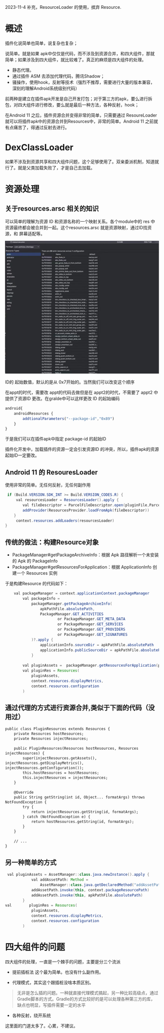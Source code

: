 
2023-11-4 补充，ResourceLoader 的使用，摈弃 Resource.
# 概述

插件化说简单也简单，说复杂也复杂；

说简单。就是如果 apk中仅仅是代码，而不涉及到资源合并，和四大组件，那就简单；如果涉及到四大组件，就比较难了。真正的麻烦是四大组件的处理。

- 静态代理。
- 通过插件 ASM 去添加代理代码，腾讯Shadow；
- 骚操作，使用hook，反射等技术（强烈不推荐，需要进行大量的版本兼容，深刻的理解Android系统级别代码）

前两种是建立在插件apk开发是自己开发打包；对于第三方的apk，要么进行拆包，对四大组件进行修改，要么就是最后一种方法，各种反射，hook；


在Android 11 之后，插件资源合并变得非常的简单，只需要通过 ResoureLoader就可以将插件apk中的资源合并到Resources中，非常的简单。Android 11 之前就有点痛苦了，得通过反射去进行。



# DexClassLoader 

如果不涉及到资源共享和四大组件问题，这个足够使用了。双亲委派机制，知道就行了。就是父类加载失败了，才是自己去加载。


# 资源处理

## 关于resources.arsc 相关的知识


可以简单的理解为资源 ID 和资源名称的一个映射关系。各个module中的 res 中资源最终都会被合并到一起。这个resources.arsc 就是资源映射，通过ID找资源，和 屏幕适配等。

![image](./img/WechatIMG25.jpg)


ID的 起始数值，默认的是从 0x7开始的。当然我们可以改变这个顺序

在appt的时代，需要改 appt的代码去做但是在 appt2的时代，不需要了
appt2 中提供了资源ID 更改。在gralde中可以这样更改 ID 的起始编码
```js
android{
    androidResources {
        addtionalParameters("--package-id","0x89")
    }
}
```
于是我们可以在插件apk中指定 package-id 的起始ID

插件化开发中，加载插件的资源一定会引发资源ID 的冲突，所以，插件apk的资源起始ID一定要改。


## Android 11 的 ResouresLoader

使用非常的简单。无任何反射，无任何副作用

```java 
 if (Build.VERSION.SDK_INT >= Build.VERSION_CODES.R) {
     val resourcesLoader = ResourcesLoader().apply {
        val fileDescriptor = ParcelFileDescriptor.open(pluginFile,ParcelFileDescriptor.MODE_READ_ONLY)
        addProvider(ResourcesProvider.loadFromApk(fileDescriptor))
    }
     context.resources.addLoaders(resourcesLoader)
}
```


## 传统的做法：构建Resource对象

- PackageManager#getPackageArchiveInfo：根据 Apk 路径解析一个未安装的 Apk 的 PackageInfo
- PackageManager#getResourcesForApplication：根据 ApplicationInfo 创建一个 Resources 实例

于是构建Resource 的代码如下：
```java
    val packageManager = context.applicationContext.packageManager
        val packageInfo =
            packageManager.getPackageArchiveInfo(
                apkPathFile.absolutePath,
                PackageManager.GET_ACTIVITIES
                        or PackageManager.GET_META_DATA
                        or PackageManager.GET_SERVICES
                        or PackageManager.GET_PROVIDERS
                        or PackageManager.GET_SIGNATURES
            )?.apply {
                applicationInfo.sourceDir = apkPathFile.absolutePath
                applicationInfo.publicSourceDir = apkPathFile.absolutePath
            }

        val pluginAssets =  packageManager.getResourcesForApplication(packageInfo.applicationInfo).assets
        val pluginRes = Resources(
            pluginAssets,
            context.resources.displayMetrics,
            context.resources.configuration
        )
```

## 通过代理的方式进行资源合并,类似于下面的代码（没用过）

```
public class PluginResources extends Resources {
    private Resources hostResources;
    private Resources injectResources;

    public PluginResources(Resources hostResources, Resources injectResources) {
        super(injectResources.getAssets(), injectResources.getDisplayMetrics(), injectResources.getConfiguration());
        this.hostResources = hostResources;
        this.injectResources = injectResources;
    }

    @Override
    public String getString(int id, Object... formatArgs) throws NotFoundException {
        try {
            return injectResources.getString(id, formatArgs);
        } catch (NotFoundException e) {
            return hostResources.getString(id, formatArgs);
        }
    }

    // ...
}

```

## 另一种简单的方式

```Java
 val pluginAssets = AssetManager::class.java.newInstance().apply {
            val addAssetPath: Method =
                AssetManager::class.java.getDeclaredMethod("addAssetPath", String::class.java)
            addAssetPath.invoke(this, context.packageResourcePath)
            addAssetPath.invoke(this, apkPathFile.absolutePath)
        }
val        pluginRes = Resources(
            pluginAssets,
            context.resources.displayMetrics,
            context.resources.configuration
        )
```

# 四大组件的问题

四大组件的处理，一直是一个棘手的问题，主要是分三个流派

- 提前插桩法
这个最为简单。也没有什么副作用。

- 代理模式，其实这个跟插桩没啥本质区别。
  
> 无非是怎么插的问题。一种就直接代理模式搞起，另一种比较高级点，通过Gradle脚本的方式。Gradle的方式比较好的是可以处理各种第三方的库，缺点也明显，写插件需要一定的水平

- 各种反射，绕开系统

这里面的门道太多了。心累，不建议。












